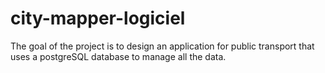 # city-mapper-logiciel
The goal of the project is to design an application for public transport that uses a postgreSQL database to manage all the data.
